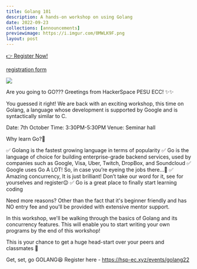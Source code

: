 ```yaml
---
title: Golang 101
description: A hands-on workshop on using Golang
date: 2022-09-23
collections: [announcements]
previewimage: https://i.imgur.com/0MWLK9F.png
layout: post
---
```


<section class="p-index_links_link">
    <a href="https://forms.gle/ztVkaGFWnZd42qby8" class="c-gradient-link"> 👉 Register Now! </a>
</section>

[registration form](https://forms.gle/ztVkaGFWnZd42qby8)

![](/static/images/golang22/golang22_poster.png)

Are you going to GO???
Greetings from HackerSpace PESU ECC! ✨✨

You guessed it right! We are back with an exciting workshop, this time on Golang, a language whose development is supported by Google and is syntactically similar to C.

Date: 7th October
Time: 3:30PM-5:30PM
Venue: Seminar hall

Why learn Go?🤔

✅ Golang is the fastest growing language in terms of popularity
✅ Go is the language of choice for building enterprise-grade backend services, used by companies such as Google, Visa, Uber, Twitch, DropBox, and Soundcloud
✅ Google uses Go A LOT! So, in case you’re eyeing the jobs there…👀
✅ Amazing concurrency, It is just brilliant! Don’t take our word for it, see for yourselves and register😌
✅ Go is a great place to finally start learning coding

Need more reasons?
Other than the fact that it's beginner friendly and has NO entry fee and you'll be provided with extensive mentor support.

In this workshop, we'll be walking through the basics of Golang and its concurrency features. This will enable you to start writing your own programs by the end of this workshop!

This is your chance to get a huge head-start over your peers and classmates 🤫

Get, set, go GOLANG😆
Register here -
https://hsp-ec.xyz/events/golang22

